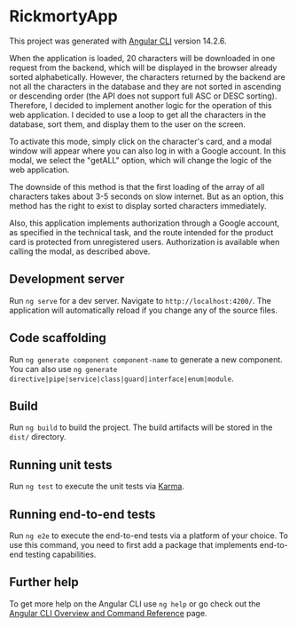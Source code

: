 # RickmortyApp

This project was generated with [Angular CLI](https://github.com/angular/angular-cli) version 14.2.6.

When the application is loaded, 20 characters will be downloaded in one request from the backend, which will be displayed in the browser already sorted alphabetically. However, the characters returned by the backend are not all the characters in the database and they are not sorted in ascending or descending order (the API does not support full ASC or DESC sorting). Therefore, I decided to implement another logic for the operation of this web application. I decided to use a loop to get all the characters in the database, sort them, and display them to the user on the screen.

To activate this mode, simply click on the character's card, and a modal window will appear where you can also log in with a Google account. In this modal, we select the "getALL" option, which will change the logic of the web application.

The downside of this method is that the first loading of the array of all characters takes about 3-5 seconds on slow internet. But as an option, this method has the right to exist to display sorted characters immediately.

Also, this application implements authorization through a Google account, as specified in the technical task, and the route intended for the product card is protected from unregistered users. Authorization is available when calling the modal, as described above.

## Development server

Run `ng serve` for a dev server. Navigate to `http://localhost:4200/`. The application will automatically reload if you change any of the source files.

## Code scaffolding

Run `ng generate component component-name` to generate a new component. You can also use `ng generate directive|pipe|service|class|guard|interface|enum|module`.

## Build

Run `ng build` to build the project. The build artifacts will be stored in the `dist/` directory.

## Running unit tests

Run `ng test` to execute the unit tests via [Karma](https://karma-runner.github.io).

## Running end-to-end tests

Run `ng e2e` to execute the end-to-end tests via a platform of your choice. To use this command, you need to first add a package that implements end-to-end testing capabilities.

## Further help

To get more help on the Angular CLI use `ng help` or go check out the [Angular CLI Overview and Command Reference](https://angular.io/cli) page.
